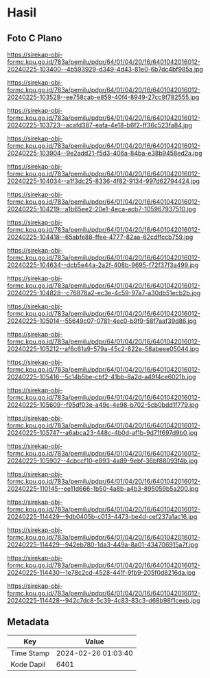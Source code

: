 # Hasil

## Foto C Plano

https://sirekap-obj-formc.kpu.go.id/783a/pemilu/pdpr/64/01/04/20/16/6401042016012-20240225-103400--4b593929-d349-4d43-81e0-6b7dc4bf985a.jpg

https://sirekap-obj-formc.kpu.go.id/783a/pemilu/pdpr/64/01/04/20/16/6401042016012-20240225-103528--ee758cab-e859-40f4-8949-27cc9f782555.jpg

https://sirekap-obj-formc.kpu.go.id/783a/pemilu/pdpr/64/01/04/20/16/6401042016012-20240225-103723--acafd387-eafa-4e18-b6f2-ff36c523fa84.jpg

https://sirekap-obj-formc.kpu.go.id/783a/pemilu/pdpr/64/01/04/20/16/6401042016012-20240225-103904--9e2add21-f5d3-406a-84ba-e38b9458ed2a.jpg

https://sirekap-obj-formc.kpu.go.id/783a/pemilu/pdpr/64/01/04/20/16/6401042016012-20240225-104034--a1f3dc25-8336-4f82-9134-997d62794424.jpg

https://sirekap-obj-formc.kpu.go.id/783a/pemilu/pdpr/64/01/04/20/16/6401042016012-20240225-104219--a1b65ee2-20e1-4eca-acb7-105967937510.jpg

https://sirekap-obj-formc.kpu.go.id/783a/pemilu/pdpr/64/01/04/20/16/6401042016012-20240225-104418--65abfe88-ffee-4777-82aa-62cdffccb759.jpg

https://sirekap-obj-formc.kpu.go.id/783a/pemilu/pdpr/64/01/04/20/16/6401042016012-20240225-104634--dcb5e44a-2a2f-408b-9695-f72f37f3a499.jpg

https://sirekap-obj-formc.kpu.go.id/783a/pemilu/pdpr/64/01/04/20/16/6401042016012-20240225-104828--c76878a2-ec3e-4c59-97a7-a30db51ecb2b.jpg

https://sirekap-obj-formc.kpu.go.id/783a/pemilu/pdpr/64/01/04/20/16/6401042016012-20240225-105014--55649c07-0781-4ec0-b9f9-58f7aaf39d86.jpg

https://sirekap-obj-formc.kpu.go.id/783a/pemilu/pdpr/64/01/04/20/16/6401042016012-20240225-105212--af6c61a9-579a-45c2-822e-58abeee05044.jpg

https://sirekap-obj-formc.kpu.go.id/783a/pemilu/pdpr/64/01/04/20/16/6401042016012-20240225-105416--5c14b5be-cbf2-41bb-8a2d-a49f4ce6021b.jpg

https://sirekap-obj-formc.kpu.go.id/783a/pemilu/pdpr/64/01/04/20/16/6401042016012-20240225-105609--f95df03e-a49c-4e98-b702-5cb0bdd1f779.jpg

https://sirekap-obj-formc.kpu.go.id/783a/pemilu/pdpr/64/01/04/20/16/6401042016012-20240225-105747--a6abca23-448c-4b0d-af1b-9d71f697d9b0.jpg

https://sirekap-obj-formc.kpu.go.id/783a/pemilu/pdpr/64/01/04/20/16/6401042016012-20240225-105902--4cbccf10-e893-4a89-9ebf-36bf88093f4b.jpg

https://sirekap-obj-formc.kpu.go.id/783a/pemilu/pdpr/64/01/04/20/16/6401042016012-20240225-110145--ee11d666-1b50-4a8b-a4b3-895059b5a200.jpg

https://sirekap-obj-formc.kpu.go.id/783a/pemilu/pdpr/64/01/04/20/16/6401042016012-20240225-114429--9db0405b-c013-4473-be4d-cef237a1ac16.jpg

https://sirekap-obj-formc.kpu.go.id/783a/pemilu/pdpr/64/01/04/20/16/6401042016012-20240225-114429--942eb780-1da3-449a-8a01-434706915a7f.jpg

https://sirekap-obj-formc.kpu.go.id/783a/pemilu/pdpr/64/01/04/20/16/6401042016012-20240225-114430--1e78c2cd-4528-441f-9fb9-205f0d8216da.jpg

https://sirekap-obj-formc.kpu.go.id/783a/pemilu/pdpr/64/01/04/20/16/6401042016012-20240225-114428--942c7dc8-5c39-4c83-83c3-d68b98f1ceeb.jpg


## Metadata

| Key        | Value               |
| ---------- | ------------------- |
| Time Stamp | 2024-02-26 01:03:40 |
| Kode Dapil | 6401                |



